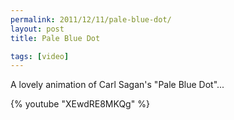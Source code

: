 ```yaml
---
permalink: 2011/12/11/pale-blue-dot/
layout: post
title: Pale Blue Dot

tags: [video]
---
```


A lovely animation of Carl Sagan's "Pale Blue Dot"...

{% youtube "XEwdRE8MKQg" %}